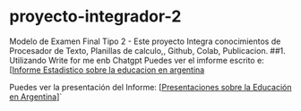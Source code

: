 # proyecto-integrador-2
Modelo de Examen Final Tipo 2 - Este proyecto Integra conocimientos de Procesador de Texto, Planillas de calculo,, Github, Colab, Publicacion.
##1. Utilizando Write for me enb Chatgpt Puedes ver el imforme escrito e: [[Informe Estadistico sobre la educacion en argentina](https://chatgpt.com/share/67361c90-6c8c-8009-a872-e3477cefd0db)

Puedes ver la presentación del Informe: [[Presentaciones sobre la Educación en Argentina](https://gamma.app/docs/Analisis-Estadistico-de-la-Educacion-en-Argentina-a92bnrq12t716x9)]`
